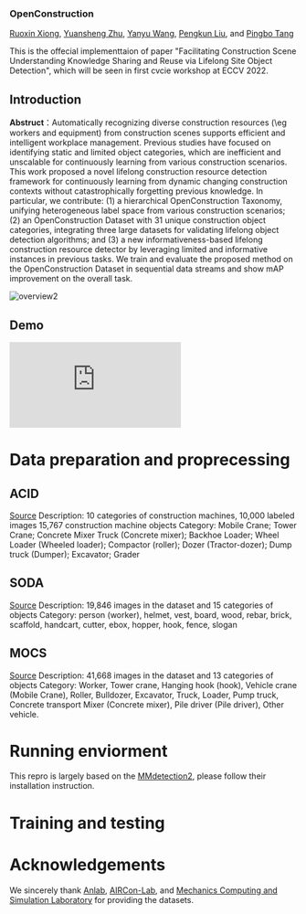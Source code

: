 ### OpenConstruction

[Ruoxin Xiong](https://www.linkedin.com/in/ruoxin-xiong-56773815b/), [Yuansheng Zhu](https://sites.google.com/view/yuz128/home), [Yanyu Wang](https://www.linkedin.com/in/yanyu-wang-984bb61b7/), [Pengkun Liu](https://www.linkedin.com/in/pengkunliu/), and [Pingbo Tang](https://sites.google.com/site/tangpingbo/)

This is the offecial implementtaion of paper "Facilitating Construction Scene Understanding Knowledge Sharing and Reuse via Lifelong Site Object Detection", which will be seen in first cvcie workshop at ECCV 2022. 

## Introduction

**Abstruct**：Automatically recognizing diverse construction resources (\eg workers and equipment) from construction scenes supports efficient and intelligent workplace management. Previous studies have focused on identifying static and limited object categories, which are inefficient and unscalable for continuously learning from various construction scenarios. This work proposed a novel lifelong construction resource detection framework for continuously learning from dynamic changing construction contexts without catastrophically forgetting previous knowledge. In particular, we contribute: (1) a hierarchical OpenConstruction Taxonomy, unifying heterogeneous label space from various construction scenarios; (2) an OpenConstruction Dataset with 31 unique construction object categories, integrating three large datasets for validating lifelong object detection algorithms; and (3) a new informativeness-based lifelong construction resource detector by leveraging limited and informative instances in previous tasks. We train and evaluate the proposed method on the OpenConstruction Dataset in sequential data streams and show mAP improvement on the overall task.

![overview2](https://user-images.githubusercontent.com/43504654/183323676-1d70bd4c-3282-489c-9239-5d48d8f6df61.png)

## Demo
![vis.pdf](https://github.com/YUZ128pitt/OpenConstruction/files/9278163/vis.pdf)

# Data preparation and proprecessing

## ACID
[Source](https://www.acidb.ca/)
Description: 10 categories of construction machines, 10,000 labeled images
15,767 construction machine objects
Category: Mobile Crane; Tower Crane; Concrete Mixer Truck (Concrete mixer); Backhoe Loader; Wheel Loader (Wheeled loader); Compactor (roller); Dozer (Tractor-dozer); Dump truck (Dumper); Excavator; Grader

## SODA
[Source](https://scut-scet-academic.oss-cn-guangzhou.aliyuncs.com/SODA/2022.2/VOCv1.zip) 
Description: 19,846 images in the dataset and 15 categories of objects
Category: person (worker), helmet, vest, board, wood, rebar, brick, scaffold, handcart, cutter, ebox, hopper, hook, fence, slogan

## MOCS
[Source](http://www.anlab340.com/Archives/IndexArctype/index/t_id/17.html)
Description: 41,668 images in the dataset and 13 categories of objects
Category: Worker, Tower crane, Hanging hook (hook), Vehicle crane (Mobile Crane), Roller, Bulldozer, Excavator, Truck, Loader, Pump truck, Concrete transport Mixer (Concrete mixer), Pile driver (Pile driver), Other vehicle.



# Running enviorment
This repro is largely based on the [MMdetection2](https://github.com/open-mmlab/mmdetection), please follow their installation instruction.

# Training and testing

# Acknowledgements
We sincerely thank [Anlab](http://www.anlab340.com), [AIRCon-Lab](https://profsckang.wixsite.com/uofa-rlab), and [Mechanics Computing and Simulation Laboratory](https://linjiarui.net/en/) for providing the datasets.  
